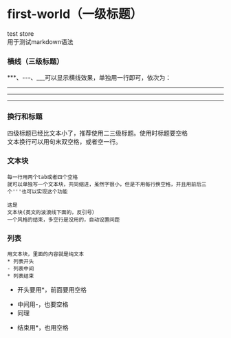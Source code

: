 # first-world（一级标题）
test store  
用于测试markdown语法  

### 横线（三级标题）
***、---、___可以显示横线效果，单独用一行即可，依次为：

***
---
___

### 换行和标题
四级标题已经比文本小了，推荐使用二三级标题。使用时标题要空格  
文本换行可以用句末双空格，或者空一行。

### 文本块
    每一行用两个tab或者四个空格
    就可以单独写一个文本块，共同缩进，虽然字很小，但是不用每行换空格，并且用前后三个'''也可以实现这个功能
    
```
这是
文本块(英文的波浪线下面的，反引号）
一个风格的结束，多空行是没用的，自动设置间距
```

### 列表
```
用文本块，里面的内容就是纯文本
* 列表开头
- 列表中间
* 列表结束
```

* 开头要用*，前面要用空格
- 中间用-，也要空格
- 同理
* 结束用*，也用空格


